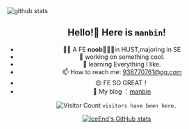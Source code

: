
<picture decoding="async" loading="lazy">
  <source media="(prefers-color-scheme: light)" srcset="https://pixel-profile.vercel.app/api/github-stats?username=miwumiwumilumilelu&theme=rainbow">
  <source media="(prefers-color-scheme: dark)" srcset="https://pixel-profile.vercel.app/api/github-stats?username=miwumiwumilumilelu&screen_effect=true&theme=road_trip">
  <img alt="github stats" src="https://pixel-profile.vercel.app/api/github-stats?username=miwumiwumilumilelu&theme=summer">
</picture>
  
<div id="title" align=center>

## Hello!🍟 Here is `manbin`!
- 😶‍🌫️ A FE **noob**🍟🍟🍟in HUST,majoring in SE
- 🔭 working on something cool.
- 🌱 learning Everything I like.
- 📫 How to reach me: <a href='mailto:938770761@qq.com'>938770761@qq.com</a>
- 😍 FE SO GREAT！
- 🧣 My blog ：[manbin](https://mengbooo.github.io/manbin/)

![Visitor Count](https://profile-counter.glitch.me/miwumiwumilumilelu/count.svg) `visitors have been here.`


[![IceEnd's GitHub stats](https://github-immortality.vercel.app/api?username=miwumiwumilumilelu)](https://github.com/miwumiwumilumilelu)

</div>


